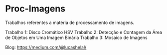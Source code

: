 # Proc-Imagens


Trabalhos referentes a matéria de processamento de imagens.

Trabalho 1: Disco Cromático HSV
Trabalho 2: Detecção e Contagem da Área de Objetos em Uma Imagem Binária
Trabalho 3: Mosaico de Imagens

Blog: https://medium.com/@lucashelal/

